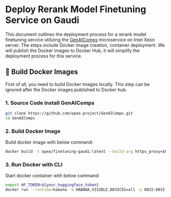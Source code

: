 # Deploy Rerank Model Finetuning Service on Gaudi

This document outlines the deployment process for a rerank model finetuning service utilizing the [GenAIComps](https://github.com/opea-project/GenAIComps.git) microservice on Intel Xeon server. The steps include Docker image creation, container deployment. We will publish the Docker images to Docker Hub, it will simplify the deployment process for this service.

## 🚀 Build Docker Images

First of all, you need to build Docker Images locally. This step can be ignored after the Docker images published to Docker hub.

### 1. Source Code install GenAIComps

```bash
git clone https://github.com/opea-project/GenAIComps.git
cd GenAIComps
```

### 2. Build Docker Image

Build docker image with below command:

```bash
docker build -t opea/finetuning-gaudi:latest --build-arg https_proxy=$https_proxy --build-arg http_proxy=$http_proxy -f comps/finetuning/Dockerfile.intel_hpu .
```

### 3. Run Docker with CLI

Start docker container with below command:

```bash
export HF_TOKEN=${your_huggingface_token}
docker run --runtime=habana -e HABANA_VISIBLE_DEVICES=all -p 8015:8015 -e OMPI_MCA_btl_vader_single_copy_mechanism=none --cap-add=sys_nice --net=host --ipc=host -e https_proxy=$https_proxy -e http_proxy=$http_proxy -e no_proxy=$no_proxy -e HF_TOKEN=$HF_TOKEN opea/finetuning-gaudi:latest
```
